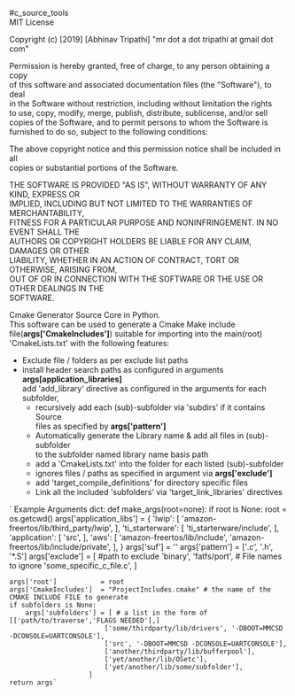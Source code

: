 #c_source_tools  
MIT License  

Copyright (c) [2019] [Abhinav Tripathi] "mr dot a dot tripathi at gmail dot com"  

Permission is hereby granted, free of charge, to any person obtaining a copy  
of this software and associated documentation files (the "Software"), to deal  
in the Software without restriction, including without limitation the rights  
to use, copy, modify, merge, publish, distribute, sublicense, and/or sell  
copies of the Software, and to permit persons to whom the Software is  
furnished to do so, subject to the following conditions:  

The above copyright notice and this permission notice shall be included in all  
copies or substantial portions of the Software.  

THE SOFTWARE IS PROVIDED "AS IS", WITHOUT WARRANTY OF ANY KIND, EXPRESS OR  
IMPLIED, INCLUDING BUT NOT LIMITED TO THE WARRANTIES OF MERCHANTABILITY,  
FITNESS FOR A PARTICULAR PURPOSE AND NONINFRINGEMENT. IN NO EVENT SHALL THE  
AUTHORS OR COPYRIGHT HOLDERS BE LIABLE FOR ANY CLAIM, DAMAGES OR OTHER  
LIABILITY, WHETHER IN AN ACTION OF CONTRACT, TORT OR OTHERWISE, ARISING FROM,  
OUT OF OR IN CONNECTION WITH THE SOFTWARE OR THE USE OR OTHER DEALINGS IN THE  
SOFTWARE.  

Cmake Generator Source Core in Python.  
This software can be used to generate a Cmake Make include file(**args['CmakeIncludes']**)
suitable for importing into the main(root)  
'CmakeLists.txt' with the following features:  
* Exclude file / folders as per exclude list paths  
* install header search paths as configured in arguments **args[application_libraries]**   
  add 'add_library' directive as configured in the arguments for each subfolder,  
  * recursively add each (sub)-subfolder via 'subdirs' if it contains Source  
    files as specified by **args['pattern']**  
  * Automatically generate the Library name & add all files in (sub)-subfolder  
    to the subfolder named library name basis path  
  * add a 'CmakeLists.txt' into the folder for each listed (sub)-subfolder  
  * ignores files / paths as specified in argument via **args['exclude']**  
  * add 'target_compile_definitions' for directory specific files    
  * Link all the included 'subfolders' via 'target_link_libraries' directives    

`    Example Arguments dict:
def make_args(root=none):
    if root is None:
        root = os.getcwd()
    args['application_libs'] = {
                                        'lwip':             [
                                                                'amazon-freertos/lib/third_party/lwip',
                                                            ],
                                        'ti_starterware':   [
                                                                'ti_starterware/include',
                                                            ],
                                        'application':      [
                                                                'src',
                                                            ],
                                        'aws':              [
                                                                'amazon-freertos/lib/include',
                                                                'amazon-freertos/lib/include/private',
                                                            ],
                                    }
    args['suf']     = ''
    args['pattern'] = ['*.c', '*.h', '*.S']
    args['exclude'] =   [
                        #path to exclude
                        'binary',
                        'fatfs/port',
                        # File names to ignore
                        'some_specific_c_file.c',
                        ]

    args['root']           = root
    args['CmakeIncludes']  = "ProjectIncludes.cmake" # the name of the CMAKE INCLUDE FILE to generate
    if subfolders is None:
        args['subfolders'] = [ # a list in the form of [['path/to/traverse','FLAGS NEEDED'],]
                            ['some/thirdparty/lib/drivers', '-DBOOT=MMCSD -DCONSOLE=UARTCONSOLE'],
                            ['src', '-DBOOT=MMCSD -DCONSOLE=UARTCONSOLE'],
                            ['another/thirdparty/lib/bufferpool'],
                            ['yet/another/lib/OSetc'],
                            ['yet/another/lib/some/subfolder'],
                        ]
    return args`
